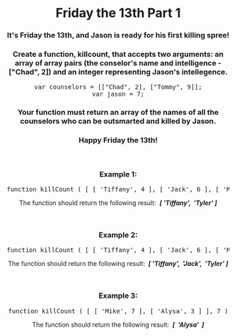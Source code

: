 <div align = 'center'>

# Friday the 13th Part 1

</div>

<div align = 'center'>

<h3>It's Friday the 13th, and Jason is ready for his first killing spree!</h3>

<h3>Create a function, killcount, that accepts two arguments: an array of array pairs (the conselor's name and intelligence - ["Chad", 2]) and an integer representing Jason's intellegence.</h3>

<pre>
var counselors = [["Chad", 2], ["Tommy", 9]];
var jason = 7;
</pre>

<h3>Your function must return an array of the names of all the counselors who can be outsmarted and killed by Jason.</h3>

<h3>Happy Friday the 13th!</h3>

<br>

<h3>Example 1:</h3>

<pre>function killCount&nbsp;(&nbsp;[ [ 'Tiffany', 4 ], [ 'Jack', 6 ], [ 'Megan', 7 ],[ 'Tyler', 3 ] ], 6&nbsp;)</pre>

<p>The function should return the following result: &nbsp;<strong><em>[ 'Tiffany', &nbsp;'Tyler' ]</em></strong></p>

<br>

<h3>Example 2:</h3>

<pre>function killCount&nbsp;(&nbsp;[ [ 'Tiffany', 4 ], [ 'Jack', 6 ], [ 'Megan', 7 ],[ 'Tyler', 3 ] ], 7&nbsp;)</pre>

<p>The function should return the following result: &nbsp;<strong><em>[ 'Tiffany', &nbsp;'Jack', &nbsp;'Tyler' ]</em></strong></p>

<br>

<h3>Example 3:</h3>

<pre>function killCount&nbsp;(&nbsp;[ [ 'Mike', 7 ], [ 'Alysa', 3 ] ], 7&nbsp;)</pre>

<p>The function should return the following result: &nbsp;<strong><em>[ &nbsp;'Alysa'&nbsp; ]</em></strong></p>

</div>
